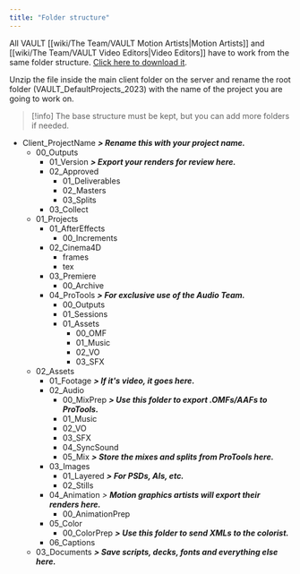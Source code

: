 ```yaml
---
title: "Folder structure"
---
```

All VAULT [[wiki/The Team/VAULT Motion Artists|Motion Artists]] and [[wiki/The Team/VAULT Video Editors|Video Editors]] have to work from the same folder structure.
[Click here to download it](https://github.com/mcanelson/quartz/blob/0d424c0760d9348f1b8ccdaf0e10e98fdd5f65a2/content/_VAULT_DefaultProjects_2023.zip).

Unzip the file inside the main client folder on the server and rename the root folder (VAULT_DefaultProjects_2023) with the name of the project you are going to work on.

> [!info]
> The base structure must be kept, but you can add more folders if needed.

- Client_ProjectName ***> Rename this with your project name.***
	- 00_Outputs 
		- 01_Version ***> Export your renders for review here.***
		- 02_Approved
			- 01_Deliverables
			- 02_Masters
			- 03_Splits
		- 03_Collect
	- 01_Projects
		- 01_AfterEffects
			- 00_Increments
		- 02_Cinema4D
			- frames
			- tex
		- 03_Premiere
			- 00_Archive 
		- 04_ProTools ***> For exclusive use of the Audio Team.***
			- 00_Outputs
			- 01_Sessions
			- 01_Assets
				- 00_OMF
				- 01_Music
				- 02_VO
				- 03_SFX
	- 02_Assets
		- 01_Footage ***> If it's video, it goes here.***
		- 02_Audio
			- 00_MixPrep ***> Use this folder to export .OMFs/AAFs to ProTools.***
			- 01_Music
			- 02_VO
			- 03_SFX
			- 04_SyncSound
			- 05_Mix ***> Store the mixes and splits from ProTools here.***
		- 03_Images
			- 01_Layered ***> For PSDs, AIs, etc.***
			- 02_Stills
		- 04_Animation *> **Motion graphics artists will export their renders here.***
			- 00_AnimationPrep
		- 05_Color
			- 00_ColorPrep ***> Use this folder to send XMLs to the colorist.***
		- 06_Captions
	- 03_Documents ***> Save scripts, decks, fonts and everything else here.***